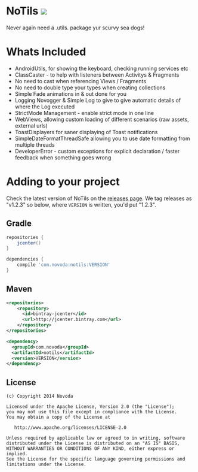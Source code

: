 NoTils [![](http://ci.novoda.com/buildStatus/icon?job=NoTils)](http://ci.novoda.com/job/NoTils/lastSuccessfulBuild/console)
======

Never again need a .utils. package yur scurvy sea dogs!

Whats Included
======

- AndroidUtils, for showing the keyboard, checking running services etc
- ClassCaster - to help with listeners between Activitys & Fragments
- No need to cast when referencing Views / Fragments
- No need to double type your types when creating collections
- Simple Fade animations in & out done for you
- Logging Novogger & Simple Log to give to give automatic details of where the Log executed
- StrictMode Management - enable strict mode in one line
- WebViews, allowing custom loading of different scenarios (raw assets, external urls)
- ToastDisplayers for saner displaying of Toast notifications
- SimpleDateFormatThreadSafe allowing you to use date formatting from multiple threads
- DeveloperError - custom exceptions for explicit declaration / faster feedback when something goes wrong

Adding to your project
======

Check the latest version of NoTils on the [releases page](https://github.com/novoda/NoTils/releases). We tag releases as "v1.2.3" so below, where `VERSION` is written, you'd put "1.2.3".

Gradle
-
````groovy
repositories {
    jcenter()
}
`````

````groovy
dependencies {
    compile 'com.novoda:notils:VERSION'
}
````


Maven
-

````xml
<repositories>
    <repository>
      <id>bintray-jcenter</id>
      <url>http://jcenter.bintray.com</url>
    </repository>
</repositories>
````

````xml
<dependency>
  <groupId>com.novoda</groupId>
  <artifactId>notils</artifactId>
  <version>VERSION</version>
</dependency>
````

License
-------

    (c) Copyright 2014 Novoda

    Licensed under the Apache License, Version 2.0 (the "License");
    you may not use this file except in compliance with the License.
    You may obtain a copy of the License at

       http://www.apache.org/licenses/LICENSE-2.0

    Unless required by applicable law or agreed to in writing, software
    distributed under the License is distributed on an "AS IS" BASIS,
    WITHOUT WARRANTIES OR CONDITIONS OF ANY KIND, either express or implied.
    See the License for the specific language governing permissions and
    limitations under the License.
